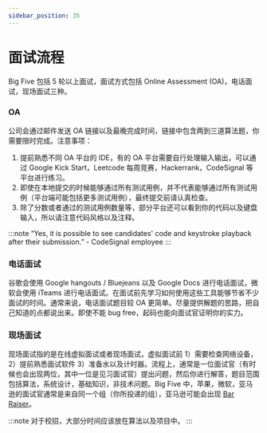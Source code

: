 ```yaml
---
sidebar_position: 35
---
```


# 面试流程

Big Five 包括 5 轮以上面试，面试方式包括 Online Assessment (OA)，电话面试，现场面试三种。

### OA
公司会通过邮件发送 OA 链接以及最晚完成时间，链接中包含两到三道算法题，你需要限时完成。注意事项：

1. 提前熟悉不同 OA 平台的 IDE，有的 OA 平台需要自行处理输入输出，可以通过 Google Kick Start，Leetcode 每周竞赛，Hackerrank，CodeSignal 等平台进行练习。
2. 即使在本地提交的时候能够通过所有测试用例，并不代表能够通过所有测试用例（平台端可能包括更多测试用例），最终提交前请认真检查。
3. 除了分数或者通过的测试用例数量等，部分平台还可以看到你的代码以及键盘输入，所以请注意代码风格以及注释。

:::note
“Yes, it is possible to see candidates' code and keystroke playback after their submission.” - CodeSignal employee
:::

### 电话面试
谷歌会使用 Google hangouts / Bluejeans 以及 Google Docs 进行电话面试，微软会使用 iTeams 进行电话面试。在面试前先学习如何使用这些工具能够节省不少面试的时间。通常来说，电话面试题目较 OA 更简单。尽量提供解题的思路，把自己知道的点都说出来。即使不能 bug free，起码也能向面试官证明你的实力。

### 现场面试
现场面试指的是在线虚拟面试或者现场面试，虚拟面试前 1）需要检查网络设备，2）提前熟悉面试软件 3）准备水以及计时器。流程上，通常是一位面试官（有时候也会出现两位，其中一位是见习面试官）提出问题，然后你进行解答，题目范围包括算法，系统设计，基础知识，非技术问题。Big Five 中，苹果，微软，亚马逊的面试官通常是来自同一个组（你所投递的组），亚马逊可能会出现 [Bar Raiser](https://blog.aboutamazon.eu/working-at-amazon/what-is-a-bar-raiser-at-amazon)。

:::note
对于校招，大部分时间应该放在算法以及项目中。
:::
